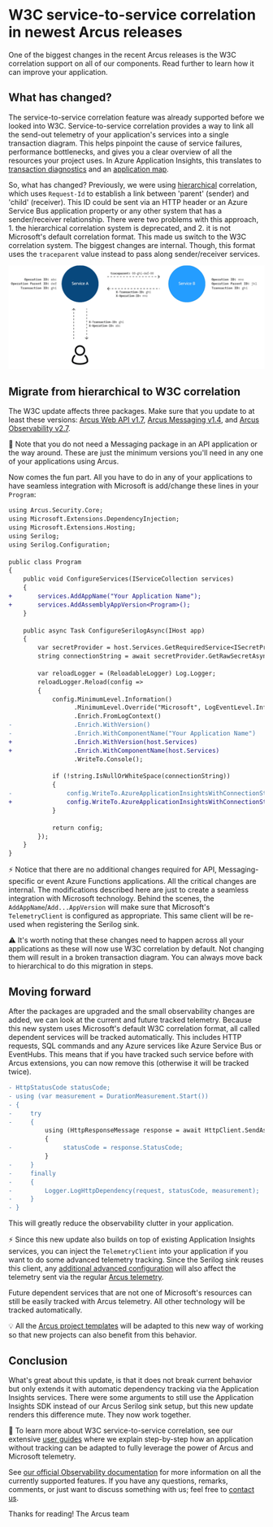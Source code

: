 # W3C service-to-service correlation in newest Arcus releases
One of the biggest changes in the recent Arcus releases is the W3C correlation support on all of our components. Read further to learn how it can improve your application.

## What has changed?
The service-to-service correlation feature was already supported before we looked into W3C. Service-to-service correlation provides a way to link all the send-out telemetry of your application's services into a single transaction diagram. This helps pinpoint the cause of service failures, performance bottlenecks, and gives you a clear overview of all the resources your project uses. In Azure Application Insights, this translates to [transaction diagnostics](https://learn.microsoft.com/en-us/azure/azure-monitor/app/transaction-diagnostics) and an [application map](https://learn.microsoft.com/en-us/azure/azure-monitor/app/app-map?tabs=net).

So, what has changed? Previously, we were using [hierarchical](https://github.com/dotnet/runtime/blob/main/src/libraries/System.Diagnostics.DiagnosticSource/src/HierarchicalRequestId.md) correlation, which uses `Request-Id` to establish a link between 'parent' (sender) and 'child' (receiver). This ID could be sent via an HTTP header or an Azure Service Bus application property or any other system that has a sender/receiver relationship. There were two problems with this approach, 1. the hierarchical correlation system is deprecated, and 2. it is not Microsoft's default correlation format. This made us switch to the W3C correlation system. The biggest changes are internal. Though, this format uses the `traceparent` value instead to pass along sender/receiver services. 

![W3C HTTP correlation diagram](media/w3c-api-diagram.png)

## Migrate from hierarchical to W3C correlation
The W3C update affects three packages. Make sure that you update to at least these versions: [Arcus Web API v1.7](https://webapi.arcus-azure.net/), [Arcus Messaging v1.4](https://messaging.arcus-azure.net/), and [Arcus Observability v2.7](https://observability.arcus-azure.net/).

🚩 Note that you do not need a Messaging package in an API application or the way around. These are just the minimum versions you'll need in any one of your applications using Arcus.

Now comes the fun part. All you have to do in any of your applications to have seamless integration with Microsoft is add/change these lines in your `Program`:
```diff
using Arcus.Security.Core;
using Microsoft.Extensions.DependencyInjection;
using Microsoft.Extensions.Hosting;
using Serilog;
using Serilog.Configuration;

public class Program
{
    public void ConfigureServices(IServiceCollection services)
    {
+       services.AddAppName("Your Application Name");
+       services.AddAssemblyAppVersion<Program>();
    }

    public async Task ConfigureSerilogAsync(IHost app)
    {
        var secretProvider = host.Services.GetRequiredService<ISecretProvider>();
        string connectionString = await secretProvider.GetRawSecretAsync("APPLICATIONINSIGHTS_CONNECTION_STRING");
        
        var reloadLogger = (ReloadableLogger) Log.Logger;
        reloadLogger.Reload(config =>
        {
            config.MinimumLevel.Information()
                  .MinimumLevel.Override("Microsoft", LogEventLevel.Information)
                  .Enrich.FromLogContext()
-                 .Enrich.WithVersion()
-                 .Enrich.WithComponentName("Your Application Name")
+                 .Enrich.WithVersion(host.Services)
+                 .Enrich.WithComponentName(host.Services)
                  .WriteTo.Console();
            
            if (!string.IsNullOrWhiteSpace(connectionString))
            {
-               config.WriteTo.AzureApplicationInsightsWithConnectionString(connectionString);
+               config.WriteTo.AzureApplicationInsightsWithConnectionString(host.Services, connectionString);
            }
            
            return config;
        });
    }
}
```

⚡ Notice that there are no additional changes required for API, Messaging-specific or event Azure Functions applications. All the critical changes are internal. The modifications described here are just to create a seamless integration with Microsoft technology. Behind the scenes, the `AddAppName`/`Add...AppVersion` will make sure that Microsoft's `TelemetryClient` is configured as appropriate. This same client will be re-used when registering the Serilog sink.

⚠ It's worth noting that these changes need to happen across all your applications as these will now use W3C correlation by default. Not changing them will result in a broken transaction diagram. You can always move back to hierarchical to do this migration in steps. 

## Moving forward
After the packages are upgraded and the small observability changes are added, we can look at the current and future tracked telemetry. Because this new system uses Microsoft's default W3C correlation format, all called dependent services will be tracked automatically. This includes HTTP requests, SQL commands and any Azure services like Azure Service Bus or EventHubs. This means that if you have tracked such service before with Arcus extensions, you can now remove this (otherwise it will be tracked twice). 

```diff
- HttpStatusCode statusCode;
- using (var measurement = DurationMeasurement.Start())
- {
-     try
-     {
          using (HttpResponseMessage response = await HttpClient.SendAsync(request))
          {
-              statusCode = response.StatusCode;
          }
-     }
-     finally
-     {
-         Logger.LogHttpDependency(request, statusCode, measurement);
-     }
- }
```

This will greatly reduce the observability clutter in your application.

⚡ Since this new update also builds on top of existing Application Insights services, you can inject the `TelemetryClient` into your application if you want to do some advanced telemetry tracking. Since the Serilog sink reuses this client, any [additional advanced configuration](https://learn.microsoft.com/en-us/azure/azure-monitor/app/api-filtering-sampling) will also affect the telemetry sent via the regular [Arcus telemetry](https://observability.arcus-azure.net/features/writing-different-telemetry-types/).

Future dependent services that are not one of Microsoft's resources can still be easily tracked with Arcus telemetry. All other technology will be tracked automatically.

💡 All the [Arcus project templates](https://templates.arcus-azure.net/) will be adapted to this new way of working so that new projects can also benefit from this behavior.

## Conclusion
What's great about this update, is that it does not break current behavior but only extends it with automatic dependency tracking via the Application Insights services. There were some arguments to still use the Application Insights SDK instead of our Arcus Serilog sink setup, but this new update renders this difference mute. They now work together.

📢 To learn more about W3C service-to-service correlation, see our extensive [user guides](https://observability.arcus-azure.net/Guidance/Service-to-service%20Correlation/index) where we explain step-by-step how an application without tracking can be adapted to fully leverage the power of Arcus and Microsoft telemetry.

See [our official Observability documentation](https://observability.arcus-azure.net/) for more information on all the currently supported features.
If you have any questions, remarks, comments, or just want to discuss something with us; feel free to [contact us](https://github.com/arcus-azure/arcus.observability/issues/new/choose).

Thanks for reading!
The Arcus team